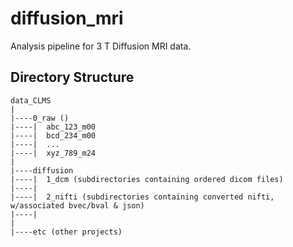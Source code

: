 # diffusion_mri
 
Analysis pipeline for 3 T Diffusion MRI data. 

## Directory Structure
```
data_CLMS
|
|----0_raw ()
|----|  abc_123_m00
|----|  bcd_234_m00
|----|  ...
|----|  xyz_789_m24
|
|----diffusion 
|----|  1_dcm (subdirectories containing ordered dicom files)
|----|      
|----|  2_nifti (subdirectories containing converted nifti, w/associated bvec/bval & json)
|----|      
|
|----etc (other projects)

```

